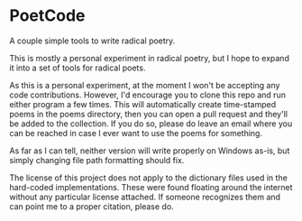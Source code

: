 # PoetCode
A couple simple tools to write radical poetry.

This is mostly a personal experiment in radical poetry, but I hope to expand it into a set of tools for radical poets.

As this is a personal experiment, at the moment I won't be accepting any code contributions. However, I'd encourage you to clone this repo and run either program a few times. This will automatically create time-stamped poems in the poems directory, then you can open a pull request and they'll be added to the collection. If you do so, please do leave an email where you can be reached in case I ever want to use the poems for something.

As far as I can tell, neither version will write properly on Windows as-is, but simply changing file path formatting should fix.

The license of this project does not apply to the dictionary files used in the hard-coded implementations. These were found floating around the internet without any particular license attached. If someone recognizes them and can point me to a proper citation, please do.